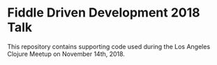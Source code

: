 # Fiddle Driven Development 2018 Talk

This repository contains supporting code used during the Los Angeles Clojure
Meetup on November 14th, 2018.
